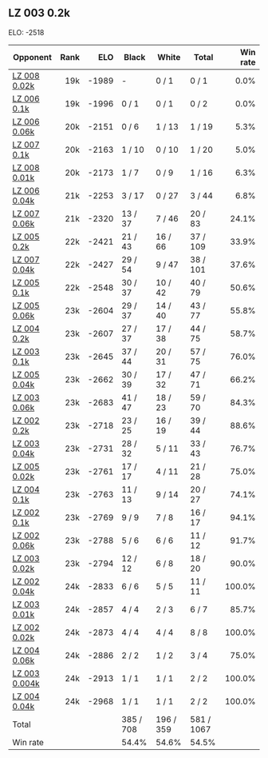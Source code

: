 ## LZ 003 0.2k ##

ELO: -2518

Opponent | Rank | ELO | Black | White | Total | Win rate
---------|-----:|----:|-------|-------|-------|-------:
[LZ 008 0.02k](LZ%20008%200.02k.md) | 19k | -1989 | - | 0 / 1 | 0 / 1 | 0.0%
[LZ 006 0.1k](LZ%20006%200.1k.md) | 19k | -1996 | 0 / 1 | 0 / 1 | 0 / 2 | 0.0%
[LZ 006 0.06k](LZ%20006%200.06k.md) | 20k | -2151 | 0 / 6 | 1 / 13 | 1 / 19 | 5.3%
[LZ 007 0.1k](LZ%20007%200.1k.md) | 20k | -2163 | 1 / 10 | 0 / 10 | 1 / 20 | 5.0%
[LZ 008 0.01k](LZ%20008%200.01k.md) | 20k | -2173 | 1 / 7 | 0 / 9 | 1 / 16 | 6.3%
[LZ 006 0.04k](LZ%20006%200.04k.md) | 21k | -2253 | 3 / 17 | 0 / 27 | 3 / 44 | 6.8%
[LZ 007 0.06k](LZ%20007%200.06k.md) | 21k | -2320 | 13 / 37 | 7 / 46 | 20 / 83 | 24.1%
[LZ 005 0.2k](LZ%20005%200.2k.md) | 22k | -2421 | 21 / 43 | 16 / 66 | 37 / 109 | 33.9%
[LZ 007 0.04k](LZ%20007%200.04k.md) | 22k | -2427 | 29 / 54 | 9 / 47 | 38 / 101 | 37.6%
[LZ 005 0.1k](LZ%20005%200.1k.md) | 22k | -2548 | 30 / 37 | 10 / 42 | 40 / 79 | 50.6%
[LZ 005 0.06k](LZ%20005%200.06k.md) | 23k | -2604 | 29 / 37 | 14 / 40 | 43 / 77 | 55.8%
[LZ 004 0.2k](LZ%20004%200.2k.md) | 23k | -2607 | 27 / 37 | 17 / 38 | 44 / 75 | 58.7%
[LZ 003 0.1k](LZ%20003%200.1k.md) | 23k | -2645 | 37 / 44 | 20 / 31 | 57 / 75 | 76.0%
[LZ 005 0.04k](LZ%20005%200.04k.md) | 23k | -2662 | 30 / 39 | 17 / 32 | 47 / 71 | 66.2%
[LZ 003 0.06k](LZ%20003%200.06k.md) | 23k | -2683 | 41 / 47 | 18 / 23 | 59 / 70 | 84.3%
[LZ 002 0.2k](LZ%20002%200.2k.md) | 23k | -2718 | 23 / 25 | 16 / 19 | 39 / 44 | 88.6%
[LZ 003 0.04k](LZ%20003%200.04k.md) | 23k | -2731 | 28 / 32 | 5 / 11 | 33 / 43 | 76.7%
[LZ 005 0.02k](LZ%20005%200.02k.md) | 23k | -2761 | 17 / 17 | 4 / 11 | 21 / 28 | 75.0%
[LZ 004 0.1k](LZ%20004%200.1k.md) | 23k | -2763 | 11 / 13 | 9 / 14 | 20 / 27 | 74.1%
[LZ 002 0.1k](LZ%20002%200.1k.md) | 23k | -2769 | 9 / 9 | 7 / 8 | 16 / 17 | 94.1%
[LZ 002 0.06k](LZ%20002%200.06k.md) | 23k | -2788 | 5 / 6 | 6 / 6 | 11 / 12 | 91.7%
[LZ 003 0.02k](LZ%20003%200.02k.md) | 23k | -2794 | 12 / 12 | 6 / 8 | 18 / 20 | 90.0%
[LZ 002 0.04k](LZ%20002%200.04k.md) | 24k | -2833 | 6 / 6 | 5 / 5 | 11 / 11 | 100.0%
[LZ 003 0.01k](LZ%20003%200.01k.md) | 24k | -2857 | 4 / 4 | 2 / 3 | 6 / 7 | 85.7%
[LZ 002 0.02k](LZ%20002%200.02k.md) | 24k | -2873 | 4 / 4 | 4 / 4 | 8 / 8 | 100.0%
[LZ 004 0.06k](LZ%20004%200.06k.md) | 24k | -2886 | 2 / 2 | 1 / 2 | 3 / 4 | 75.0%
[LZ 003 0.004k](LZ%20003%200.004k.md) | 24k | -2913 | 1 / 1 | 1 / 1 | 2 / 2 | 100.0%
[LZ 004 0.04k](LZ%20004%200.04k.md) | 24k | -2968 | 1 / 1 | 1 / 1 | 2 / 2 | 100.0%
Total | | | 385 / 708 | 196 / 359 | 581 / 1067 | 
Win rate| | | 54.4% | 54.6% | 54.5% | 
